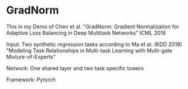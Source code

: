 # GradNorm
This in my Demo of Chen et al. "GradNorm: Gradient Normalization for Adaptive Loss Balancing in Deep Multitask Networks" ICML 2018


Input: Two synthetic regression tasks according to Ma et al. (KDD 2018) "Modeling Task Relationships in Multi-task Learning with Multi-gate Mixture-of-Experts"


Network: One shared layer and two task specific towers


Framework: Pytorch
